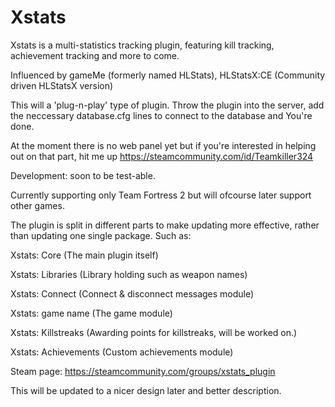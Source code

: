 # Xstats
Xstats is a multi-statistics tracking plugin, featuring kill tracking, achievement tracking and more to come.

Influenced by gameMe (formerly named HLStats), HLStatsX:CE (Community driven HLStatsX version) 

This will a 'plug-n-play' type of plugin. Throw the plugin into the server, add the neccessary database.cfg lines to connect to the database and You're done.

At the moment there is no web panel yet but if you're interested in helping out on that part, hit me up https://steamcommunity.com/id/Teamkiller324

Development: soon to be test-able.

Currently supporting only Team Fortress 2 but will ofcourse later support other games.

The plugin is split in different parts to make updating more effective, rather than updating one single package.
Such as:

Xstats: Core (The main plugin itself)

Xstats: Libraries (Library holding such as weapon names)

Xstats: Connect (Connect & disconnect messages module)

Xstats: game name (The game module)

Xstats: Killstreaks (Awarding points for killstreaks, will be worked on.)

Xstats: Achievements (Custom achievements module)

Steam page: https://steamcommunity.com/groups/xstats_plugin


This will be updated to a nicer design later and better description.
